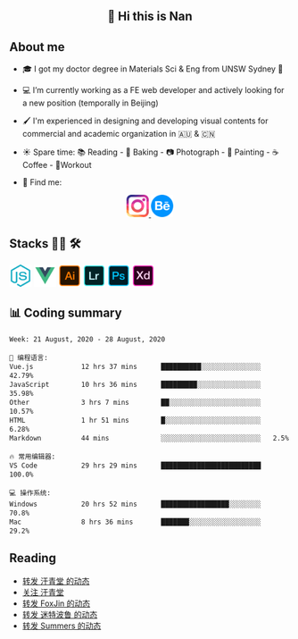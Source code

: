 <h2 align="center">👋 Hi this is Nan</h2>

## About me

- 🎓 I got my doctor degree in Materials Sci & Eng from UNSW Sydney :koala:

- :computer: I’m currently working as a FE web developer and actively looking for a new position (temporally in Beijing)

- :paintbrush: I'm experienced in designing and developing visual contents for commercial and academic organization in :australia: & :cn:

- :sunny: Spare time: :books: Reading - :bread: Baking - :camera: Photograph - :art: Painting - :coffee: Coffee - 💪Workout

- 💬 Find me:
<div align="center">
<a href="https://www.instagram.com/divetothesea/">

<img src="https://raw.githubusercontent.com/southchen/southchen/master/assets/instagram.svg" height="40em"  alt="divetothesea instagram"/>
</a>
<a href="https://www.behance.net/southchen">
<img src="https://raw.githubusercontent.com/southchen/southchen/master/assets/Behance.svg" height="40em"  alt="behance"/>
</a>
</div>

## Stacks 👨‍💻 🛠

<p align='left'>
<div style="display:inline-block">
<img src="https://raw.githubusercontent.com/southchen/southchen/master/assets/JavaScript.svg" height="40em"  alt="javascript"/>
<img src="https://raw.githubusercontent.com/southchen/southchen/master/assets/Vue.svg" height="40em"  alt="vue"/>
<img src="https://raw.githubusercontent.com/southchen/southchen/master/assets/Adobe Ai.svg" height="40em"  alt="adobe ai"/>
<img src="https://raw.githubusercontent.com/southchen/southchen/master/assets/Adobe Lr.svg" height="40em"  alt="adobe lr"/>
<img src="https://raw.githubusercontent.com/southchen/southchen/master/assets/Adobe Ps.svg" height="40em"  alt="adobe Ps"/>
<img src="https://raw.githubusercontent.com/southchen/southchen/master/assets/Adobe Xd.svg" height="40em"  alt="adobe Xd"/>
</div>
</p>

## 📊 Coding summary

<!--START_SECTION:waka-->
```text
Week: 21 August, 2020 - 28 August, 2020

💬 编程语言:
Vue.js            12 hrs 37 mins      ██████████░░░░░░░░░░░░░░░   42.79%
JavaScript        10 hrs 36 mins      █████████░░░░░░░░░░░░░░░░   35.98%
Other             3 hrs 7 mins        ██░░░░░░░░░░░░░░░░░░░░░░░   10.57%
HTML              1 hr 51 mins        █░░░░░░░░░░░░░░░░░░░░░░░░   6.28%
Markdown          44 mins             ░░░░░░░░░░░░░░░░░░░░░░░░░   2.5%

🔥 常用编辑器:
VS Code           29 hrs 29 mins      █████████████████████████   100.0%

💻 操作系统:
Windows           20 hrs 52 mins      █████████████████░░░░░░░░   70.8%
Mac               8 hrs 36 mins       ███████░░░░░░░░░░░░░░░░░░   29.2%

```


<!--END_SECTION:waka-->

## Reading

<!-- DOUBAN-ACTIVITIES:START -->
- [转发 汗青堂 的动态](https://www.douban.com/doubanapp/dispatch?uri=/status/3084610684/)
- [关注 汗青堂](https://www.douban.com/doubanapp/dispatch?uri=/status/3084609875/)
- [转发 FoxJin 的动态](https://www.douban.com/doubanapp/dispatch?uri=/status/3082287117/)
- [转发 迷特波鲁 的动态](https://www.douban.com/doubanapp/dispatch?uri=/status/3081001491/)
- [转发 Summers 的动态](https://www.douban.com/doubanapp/dispatch?uri=/status/3079637476/)
<!-- DOUBAN-ACTIVITIES:END -->
